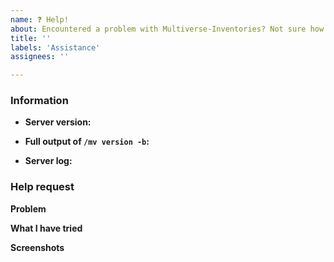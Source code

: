 ```yaml
---
name: ❓ Help!
about: Encountered a problem with Multiverse-Inventories? Not sure how to fix it?
title: ''
labels: 'Assistance'
assignees: ''

---
```


<!-- Multiverse-Inventories help guide

Don't write inside the arrows as they will be hidden when you post your issue.

Get latest build from: http://ci.onarandombox.com/view/Multiverse/

If you need help other submodules of Multiverse, go to their respective git repo:
    Multiverse-Core: https://github.com/Multiverse/Multiverse-Core/issues
    Multiverse-Portals: https://github.com/Multiverse/Multiverse-Portals/issues
    Multiverse-NetherPortals: https://github.com/Multiverse/Multiverse-NetherPortals/issues
    Multiverse-SignPortals: https://github.com/Multiverse/Multiverse-SignPortals/issues

Or come join our Discord server to get help sooner: https://discord.gg/NZtfKky

If you're happy to wait (or you were sent here from Discord), read on:

1.  Check the Usage and FAQ pages to see if it answers your queries:
      https://github.com/Multiverse/Multiverse-Core/wiki/Basics-(Inventories)
      https://github.com/Multiverse/Multiverse-Core/wiki/FAQ-(Inventories)

2.  Fill out the template.
      This will help us understand what problem you've encountered and help us
      find a solution.

3.  When linking files, do not attach them to the post!
      Copy and paste any logs into https://gist.github.com/ or other similar service.

4.  Delete this line and all above lines before posting your issue!       -->

### Information

* **Server version:** <!-- Insert output of `/version` command -->

* **Full output of `/mv version -b`:** <!-- Replace this with the command output's https://pastebin.com link -->

* **Server log:** <!-- Upload `logs/latest.log` to https://gist.github.com/ -->

### Help request

**Problem**
<!-- What problem did you encounter? -->

**What I have tried**
<!-- What have you tried so far? -->

**Screenshots**
<!-- If relevant, include any screenshots here. -->